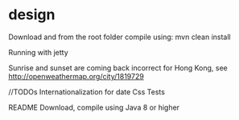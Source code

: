 # design
Download and from the root folder compile using:
mvn clean install

Running with jetty

Sunrise and sunset are coming back incorrect for Hong Kong, see http://openweathermap.org/city/1819729


//TODOs
Internationalization for date
Css
Tests


README
Download, compile using Java 8 or higher
